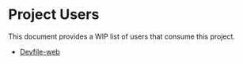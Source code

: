 # Project Users

This document provides a WIP list of users that consume this project.

- [Devfile-web](https://github.com/devfile/devfile-web)